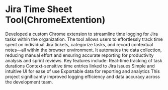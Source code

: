 # Jira Time Sheet Tool(ChromeExtention)
 Developed a custom Chrome extension to streamline time logging for Jira tasks within the organization. The tool allows users to effortlessly track time spent on individual Jira tickets, categorize tasks, and record contextual notes—all within the browser environment. It automates the data collection, reducing manual effort and ensuring accurate reporting for productivity analysis and sprint reviews. Key features include:  Real-time tracking of task durations  Context-sensitive time entries linked to Jira issues  Simple and intuitive UI for ease of use  Exportable data for reporting and analytics  This project significantly improved logging efficiency and data accuracy across the development team.
